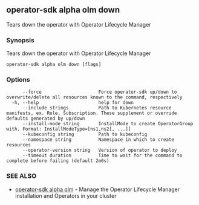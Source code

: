 ## operator-sdk alpha olm down

Tears down the operator with Operator Lifecycle Manager

### Synopsis

Tears down the operator with Operator Lifecycle Manager

```
operator-sdk alpha olm down [flags]
```

### Options

```
      --force                     Force operator-sdk up/down to overwrite/delete all resources known to the command, respectively
  -h, --help                      help for down
      --include strings           Path to Kubernetes resource manifests, ex. Role, Subscription. These supplement or override defaults generated by up/down
      --install-mode string       InstallMode to create OperatorGroup with. Format: InstallModeType=[ns1,ns2[, ...]]
      --kubeconfig string         Path to kubeconfig
      --namespace string          Namespace in which to create resources
      --operator-version string   Version of operator to deploy
      --timeout duration          Time to wait for the command to complete before failing (default 2m0s)
```

### SEE ALSO

* [operator-sdk alpha olm](operator-sdk_alpha_olm.md)	 - Manage the Operator Lifecycle Manager installation and Operators in your cluster

